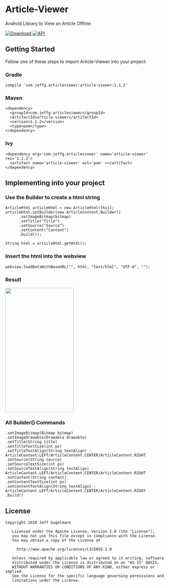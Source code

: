 # Article-Viewer
Android Library to View an Article Offline

 [ ![Download](https://api.bintray.com/packages/jeffg05/Article-Viewer/Article-Viewer/images/download.svg) ](https://bintray.com/jeffg05/Article-Viewer/Article-Viewer/_latestVersion) [![API](https://img.shields.io/badge/API-21%2B-brightgreen.svg?style=flat)](https://android-arsenal.com/api?level=21)

## Getting Started

Follow one of these steps to import Article-Viewer into your project:

### Gradle

```
compile 'com.jeffg.articleviewer:article-viewer:1.1.2'
```

### Maven

```
<dependency>
  <groupId>com.jeffg.articleviewer</groupId>
  <artifactId>article-viewer</artifactId>
  <version>1.1.2</version>
  <type>pom</type>
</dependency>
```

### Ivy

```
<dependency org='com.jeffg.articleviewer' name='article-viewer' rev='1.1.2'>
  <artifact name='article-viewer' ext='pom' ></artifact>
</dependency>
```



## Implementing into your project

### Use the Builder to create a html string
```
ArticleHtml articleHtml = new ArticleHtml(this);
articleHtml.setBuilder(new ArticleContent.Builder()
      .setImageBitmap(bitmap)
      .setTitle("Title")
      .setSource("Source")
      .setContent("Content")
      .build());
  
String html = articleHtml.getHtml();
```
### Insert the html into the webview
```
webview.loadDataWithBaseURL("", html, "text/html", "UTF-8", "");
```
### Result
<img src="https://raw.github.com/JeffG05/Article-Viewer/master/screenshot.png" width="216" height="391">

### All Builder() Commands
```
.setImageBitmap(Bitmap bitmap)
.setImageDrawable(Drawable drawable)
.setTitle(String title)
.setTitleTextSize(int px)
.setTitleTextAlign(String textAlign) - ArticleContent.LEFT/ArticleContent.CENTER/ArticleContent.RIGHT
.setSource(String source)
.setSourceTextSize(int px)
.setSourceTextAlign(String textAlign) - ArticleContent.LEFT/ArticleContent.CENTER/ArticleContent.RIGHT
.setContent(String content)
.setContentTextSize(int px)
.setContentTextAlign(String textAlign) - ArticleContent.LEFT/ArticleContent.CENTER/ArticleContent.RIGHT
.build()
```

## License

```
Copyright 2018 Jeff Gugelmann

   Licensed under the Apache License, Version 2.0 (the "License");
   you may not use this file except in compliance with the License.
   You may obtain a copy of the License at

     http://www.apache.org/licenses/LICENSE-2.0

   Unless required by applicable law or agreed to in writing, software
   distributed under the License is distributed on an "AS IS" BASIS,
   WITHOUT WARRANTIES OR CONDITIONS OF ANY KIND, either express or implied.
   See the License for the specific language governing permissions and
   limitations under the License.
```



